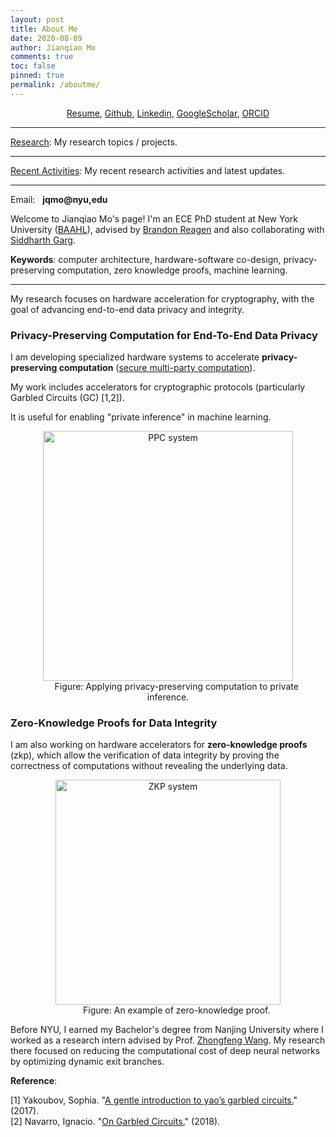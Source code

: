 ```yaml
---
layout: post
title: About Me
date: 2020-08-09
author: Jianqiao Mo
comments: true
toc: false
pinned: true
permalink: /aboutme/
---
```

<div style="text-align: center;">
<a href="https://drive.google.com/file/d/1JeKeQL3mNHs1eISVBEbWTiLwYkOwQRv0/view?usp=sharing">Resume</a>, 
<a href="https://github.com/{{ site.footer-links.github }}">Github</a>,
<a href="https://www.linkedin.com/in/{{ site.footer-links.linkedin }}">Linkedin</a>,
<a href="https://scholar.google.com/citations?user={{ site.footer-links.googlescholar }}">GoogleScholar</a>,
<a href="https://orcid.org/0000-0001-9533-8183">ORCID</a>
</div>

***

[Research](https://jqmo.top/tags/): My research topics / projects.

***

[Recent Activities](https://jqmo.top/activities/): My recent research activities and latest updates.

***

Email: &nbsp; **jqmo@nyu,edu**

Welcome to Jianqiao Mo's page! 
I'm an ECE PhD student at New York University ([BAAHL](https://wp.nyu.edu/baahl/)), 
advised by [Brandon Reagen](https://engineering.nyu.edu/faculty/brandon-reagen)
and also collaborating with [Siddharth Garg](https://engineering.nyu.edu/faculty/siddharth-garg).

**Keywords**: computer architecture, hardware-software co-design, privacy-preserving computation, 
zero knowledge proofs, machine learning. 

***

My research focuses on hardware acceleration for cryptography, 
with the goal of advancing end-to-end data privacy and integrity.

### Privacy-Preserving Computation for End-To-End Data Privacy

I am developing specialized hardware systems to accelerate **privacy-preserving computation**
([secure multi-party computation](https://en.wikipedia.org/wiki/Secure_multi-party_computation)).

My work includes accelerators for cryptographic protocols (particularly Garbled Circuits (GC) [1,2]).

It is useful for enabling "private inference" in machine learning.

<div align="center">
<figure>
  <img src="https://raw.githubusercontent.com/jianqiaomo/mywebpage/master/images/ComputingFrontiersPPC-system_backup.jpg" alt="PPC system" width="400" />
  <figcaption> &nbsp;&nbsp;&nbsp;&nbsp;&nbsp;&nbsp; Figure: Applying privacy-preserving computation to private inference. </figcaption>
</figure>
</div>

### Zero-Knowledge Proofs for Data Integrity

I am also working on hardware accelerators for **zero-knowledge proofs** (zkp), which allow the verification 
of data integrity by proving the correctness of computations without revealing the underlying data.

<div align="center">
  <img src="https://raw.githubusercontent.com/jianqiaomo/mywebpage/master/images/zkp_cartoon-system_backup.jpg" alt="ZKP system" width="360" />
  <figcaption> &nbsp;&nbsp;&nbsp;&nbsp;&nbsp;&nbsp; Figure: An example of zero-knowledge proof. </figcaption>
</div>

Before NYU, I earned my Bachelor's degree from Nanjing University where
I worked as a research intern advised by Prof. [Zhongfeng Wang](https://scholar.google.com/citations?hl=en&user=faC-qekAAAAJ&view_op=list_works&sortby=pubdate).
My research there focused on reducing the computational cost of deep neural networks by 
optimizing dynamic exit branches.

**Reference**: 

[1] Yakoubov, Sophia. "[A gentle introduction to yao’s garbled circuits.](https://web.mit.edu/sonka89/www/papers/2017ygc.pdf)" (2017). \
[2] Navarro, Ignacio. "[On Garbled Circuits.](https://www.imperial.ac.uk/media/imperial-college/faculty-of-engineering/computing/public/1718-ug-projects/Ignacio-Navarro-On-Garbled-Circuits.pdf)" (2018).

